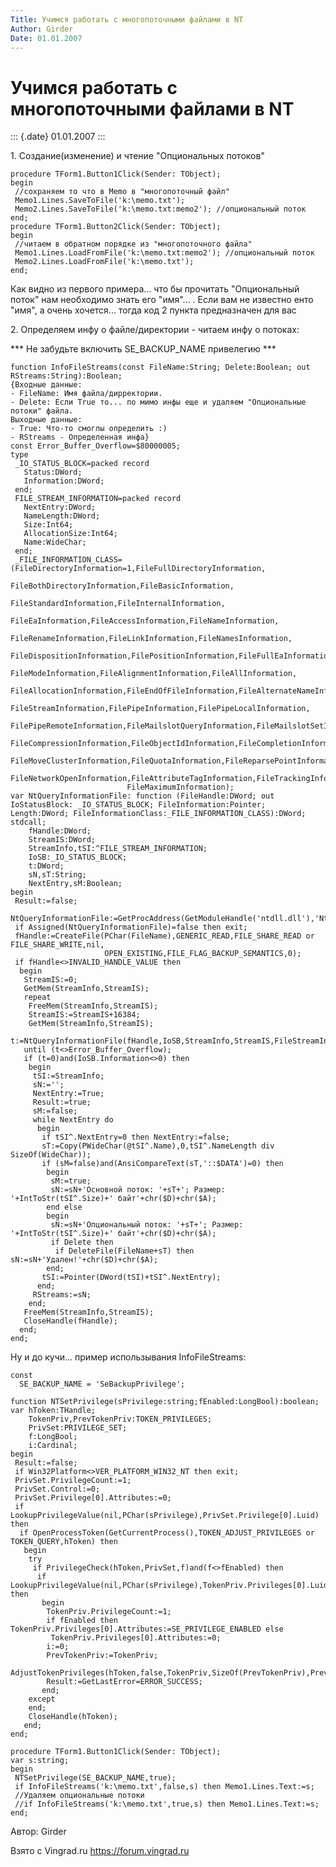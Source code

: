 ```yaml
---
Title: Учимся работать с многопоточными файлами в NT
Author: Girder
Date: 01.01.2007
---
```



Учимся работать с многопоточными файлами в NT
=============================================

::: {.date}
01.01.2007
:::

1\. Создание(изменение) и чтение \"Опциональных потоков\"

    procedure TForm1.Button1Click(Sender: TObject);
    begin
     //сохраняем то что в Memo в "многопоточный файл"
     Memo1.Lines.SaveToFile('k:\memo.txt');
     Memo2.Lines.SaveToFile('k:\memo.txt:memo2'); //опциональный поток
    end;
    procedure TForm1.Button2Click(Sender: TObject);
    begin
     //читаем в обратном порядке из "многопоточного файла"
     Memo1.Lines.LoadFromFile('k:\memo.txt:memo2'); //опциональный поток
     Memo2.Lines.LoadFromFile('k:\memo.txt');
    end;

Как видно из первого примера... что бы прочитать \"Опциональный поток\"
нам необходимо знать его \"имя\"...  . Если вам не известно енто
\"имя\", а очень хочется... тогда код 2 пункта предназначен для вас

2\. Определяем инфу о файле/директории - читаем инфу о потоках:

*** Не забудьте включить SE\_BACKUP\_NAME привелегию ***

    function InfoFileStreams(const FileName:String; Delete:Boolean; out RStreams:String):Boolean;
    {Входные данные:
    - FileName: Имя файла/дирректории.
    - Delete: Если Truе то... по мимо инфы еще и удаляем "Опциональные потоки" файла.
    Выходные данные:
    - True: Что-то смоглы определить :)
    - RStreams - Определенная инфа}
    const Error_Buffer_Overflow=$80000005;
    type
     _IO_STATUS_BLOCK=packed record
       Status:DWord;
       Information:DWord;
     end;
     FILE_STREAM_INFORMATION=packed record 
       NextEntry:DWord;
       NameLength:DWord;
       Size:Int64;
       AllocationSize:Int64;
       Name:WideChar;
     end;
     _FILE_INFORMATION_CLASS=(FileDirectoryInformation=1,FileFullDirectoryInformation,
                              FileBothDirectoryInformation,FileBasicInformation,
                              FileStandardInformation,FileInternalInformation,
                              FileEaInformation,FileAccessInformation,FileNameInformation,
                              FileRenameInformation,FileLinkInformation,FileNamesInformation,
                              FileDispositionInformation,FilePositionInformation,FileFullEaInformation,
                              FileModeInformation,FileAlignmentInformation,FileAllInformation,
                              FileAllocationInformation,FileEndOfFileInformation,FileAlternateNameInformation,
                              FileStreamInformation,FilePipeInformation,FilePipeLocalInformation,
                              FilePipeRemoteInformation,FileMailslotQueryInformation,FileMailslotSetInformation,
                              FileCompressionInformation,FileObjectIdInformation,FileCompletionInformation,
                              FileMoveClusterInformation,FileQuotaInformation,FileReparsePointInformation,
                              FileNetworkOpenInformation,FileAttributeTagInformation,FileTrackingInformation,
                              FileMaximumInformation);
    var NtQueryInformationFile: function (FileHandle:DWord; out IoStatusBlock: _IO_STATUS_BLOCK; FileInformation:Pointer; Length:DWord; FileInformationClass:_FILE_INFORMATION_CLASS):DWord; stdcall;
        fHandle:DWord;
        StreamIS:DWord;
        StreamInfo,tSI:^FILE_STREAM_INFORMATION;
        IoSB:_IO_STATUS_BLOCK;
        t:DWord;
        sN,sT:String;
        NextEntry,sM:Boolean;
    begin
     Result:=false;
     NtQueryInformationFile:=GetProcAddress(GetModuleHandle('ntdll.dll'),'NtQueryInformationFile');
     if Assigned(NtQueryInformationFile)=false then exit;
     fHandle:=CreateFile(PChar(FileName),GENERIC_READ,FILE_SHARE_READ or FILE_SHARE_WRITE,nil,
                         OPEN_EXISTING,FILE_FLAG_BACKUP_SEMANTICS,0);
     if fHandle<>INVALID_HANDLE_VALUE then
      begin
       StreamIS:=0;
       GetMem(StreamInfo,StreamIS);
       repeat
        FreeMem(StreamInfo,StreamIS);
        StreamIS:=StreamIS+16384;
        GetMem(StreamInfo,StreamIS);
        t:=NtQueryInformationFile(fHandle,IoSB,StreamInfo,StreamIS,FileStreamInformation);
       until (t<>Error_Buffer_Overflow);
       if (t=0)and(IoSB.Information<>0) then
        begin
         tSI:=StreamInfo;
         sN:='';
         NextEntry:=True;
         Result:=true;
         sM:=false;
         while NextEntry do
          begin
           if tSI^.NextEntry=0 then NextEntry:=false;
           sT:=Copy(PWideChar(@tSI^.Name),0,tSI^.NameLength div SizeOf(WideChar));
           if (sM=false)and(AnsiCompareText(sT,'::$DATA')=0) then
            begin
             sM:=true;
             sN:=sN+'Основной поток: '+sT+'; Размер: '+IntToStr(tSI^.Size)+' байт'+chr($D)+chr($A);
            end else
            begin
             sN:=sN+'Опциональный поток: '+sT+'; Размер: '+IntToStr(tSI^.Size)+' байт'+chr($D)+chr($A);
             if Delete then
              if DeleteFile(FileName+sT) then sN:=sN+'Удален!'+chr($D)+chr($A);
            end;
           tSI:=Pointer(DWord(tSI)+tSI^.NextEntry);
          end;
         RStreams:=sN;
        end;
       FreeMem(StreamInfo,StreamIS);
       CloseHandle(fHandle);
      end;
    end;

Ну и до кучи... пример использывания InfoFileStreams:

    const
      SE_BACKUP_NAME = 'SeBackupPrivilege';
     
    function NTSetPrivilege(sPrivilege:string;fEnabled:LongBool):boolean;
    var hToken:THandle;
        TokenPriv,PrevTokenPriv:TOKEN_PRIVILEGES;
        PrivSet:PRIVILEGE_SET;
        f:LongBool;
        i:Cardinal;
    begin
     Result:=false;
     if Win32Platform<>VER_PLATFORM_WIN32_NT then exit;
     PrivSet.PrivilegeCount:=1;
     PrivSet.Control:=0;
     PrivSet.Privilege[0].Attributes:=0;
     if LookupPrivilegeValue(nil,PChar(sPrivilege),PrivSet.Privilege[0].Luid) then
      if OpenProcessToken(GetCurrentProcess(),TOKEN_ADJUST_PRIVILEGES or TOKEN_QUERY,hToken) then
       begin
        try
         if PrivilegeCheck(hToken,PrivSet,f)and(f<>fEnabled) then
          if LookupPrivilegeValue(nil,PChar(sPrivilege),TokenPriv.Privileges[0].Luid) then
           begin
            TokenPriv.PrivilegeCount:=1;
            if fEnabled then TokenPriv.Privileges[0].Attributes:=SE_PRIVILEGE_ENABLED else
             TokenPriv.Privileges[0].Attributes:=0;
            i:=0;
            PrevTokenPriv:=TokenPriv;
            AdjustTokenPrivileges(hToken,false,TokenPriv,SizeOf(PrevTokenPriv),PrevTokenPriv,i);
            Result:=GetLastError=ERROR_SUCCESS;
           end;
        except
        end;
        CloseHandle(hToken);
       end;
    end;
     
    procedure TForm1.Button1Click(Sender: TObject);
    var s:string;
    begin
     NTSetPrivilege(SE_BACKUP_NAME,true);
     if InfoFileStreams('k:\memo.txt',false,s) then Memo1.Lines.Text:=s;
     //Удаляем опциональные потоки
     //if InfoFileStreams('k:\memo.txt',true,s) then Memo1.Lines.Text:=s;
    end;

Автор: Girder

Взято с Vingrad.ru <https://forum.vingrad.ru>
